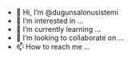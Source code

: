- 👋 Hi, I’m @dugunsalonusistemi
- 👀 I’m interested in ...
- 🌱 I’m currently learning ...
- 💞️ I’m looking to collaborate on ...
- 📫 How to reach me ...

<!---
dugunsalonusistemi/dugunsalonusistemi is a ✨ special ✨ repository because its `README.md` (this file) appears on your GitHub profile.
You can click the Preview link to take a look at your changes.
--->
